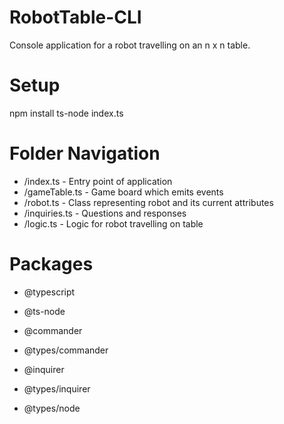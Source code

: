# RobotTable-CLI
Console application for a robot travelling on an n x n table.

# Setup

npm install
ts-node index.ts

# Folder Navigation

- /index.ts - Entry point of application
- /gameTable.ts - Game board which emits events
- /robot.ts - Class representing robot and its current attributes
- /inquiries.ts - Questions and responses
- /logic.ts - Logic for robot travelling on table

# Packages

- @typescript
- @ts-node

- @commander
- @types/commander

- @inquirer
- @types/inquirer

- @types/node